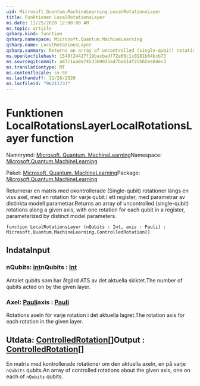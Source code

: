 ```yaml
---
uid: Microsoft.Quantum.MachineLearning.LocalRotationsLayer
title: Funktionen LocalRotationsLayer
ms.date: 11/25/2020 12:00:00 AM
ms.topic: article
qsharp.kind: function
qsharp.namespace: Microsoft.Quantum.MachineLearning
qsharp.name: LocalRotationsLayer
qsharp.summary: Returns an array of uncontrolled (single-qubit) rotations along a given axis, with one rotation for each qubit in a register, parameterized by distinct model parameters.
ms.openlocfilehash: 1549f24427f19bacbadf72e00c1c0181b64bcb73
ms.sourcegitcommit: a87c1aa8e7453360025e47ba614f25b02ea84ec3
ms.translationtype: MT
ms.contentlocale: sv-SE
ms.lasthandoff: 11/26/2020
ms.locfileid: "96211737"
---
```

# <a name="localrotationslayer-function"></a><span data-ttu-id="3f6f5-102">Funktionen LocalRotationsLayer</span><span class="sxs-lookup"><span data-stu-id="3f6f5-102">LocalRotationsLayer function</span></span>

<span data-ttu-id="3f6f5-103">Namnrymd: [Microsoft. Quantum. MachineLearning](xref:Microsoft.Quantum.MachineLearning)</span><span class="sxs-lookup"><span data-stu-id="3f6f5-103">Namespace: [Microsoft.Quantum.MachineLearning](xref:Microsoft.Quantum.MachineLearning)</span></span>

<span data-ttu-id="3f6f5-104">Paket: [Microsoft. Quantum. MachineLearning](https://nuget.org/packages/Microsoft.Quantum.MachineLearning)</span><span class="sxs-lookup"><span data-stu-id="3f6f5-104">Package: [Microsoft.Quantum.MachineLearning](https://nuget.org/packages/Microsoft.Quantum.MachineLearning)</span></span>


<span data-ttu-id="3f6f5-105">Returnerar en matris med okontrollerade (Single-qubit) rotationer längs en viss axel, med en rotation för varje qubit i ett register, med parametrar av distinkta modell parametrar.</span><span class="sxs-lookup"><span data-stu-id="3f6f5-105">Returns an array of uncontrolled (single-qubit) rotations along a given axis, with one rotation for each qubit in a register, parameterized by distinct model parameters.</span></span>

```qsharp
function LocalRotationsLayer (nQubits : Int, axis : Pauli) : Microsoft.Quantum.MachineLearning.ControlledRotation[]
```


## <a name="input"></a><span data-ttu-id="3f6f5-106">Indata</span><span class="sxs-lookup"><span data-stu-id="3f6f5-106">Input</span></span>

### <a name="nqubits--int"></a><span data-ttu-id="3f6f5-107">nQubits: [int](xref:microsoft.quantum.lang-ref.int)</span><span class="sxs-lookup"><span data-stu-id="3f6f5-107">nQubits : [Int](xref:microsoft.quantum.lang-ref.int)</span></span>

<span data-ttu-id="3f6f5-108">Antalet qubits som har åtgärd ATS av det aktuella skiktet.</span><span class="sxs-lookup"><span data-stu-id="3f6f5-108">The number of qubits acted on by the given layer.</span></span>


### <a name="axis--pauli"></a><span data-ttu-id="3f6f5-109">Axel: [Pauli](xref:microsoft.quantum.lang-ref.pauli)</span><span class="sxs-lookup"><span data-stu-id="3f6f5-109">axis : [Pauli](xref:microsoft.quantum.lang-ref.pauli)</span></span>

<span data-ttu-id="3f6f5-110">Rotations axeln för varje rotation i det aktuella lagret.</span><span class="sxs-lookup"><span data-stu-id="3f6f5-110">The rotation axis for each rotation in the given layer.</span></span>



## <a name="output--controlledrotation"></a><span data-ttu-id="3f6f5-111">Utdata: [ControlledRotation](xref:Microsoft.Quantum.MachineLearning.ControlledRotation)[]</span><span class="sxs-lookup"><span data-stu-id="3f6f5-111">Output : [ControlledRotation](xref:Microsoft.Quantum.MachineLearning.ControlledRotation)[]</span></span>

<span data-ttu-id="3f6f5-112">En matris med kontrollerade rotationer om den aktuella axeln, en på varje `nQubits` qubits.</span><span class="sxs-lookup"><span data-stu-id="3f6f5-112">An array of controlled rotations about the given axis, one on each of `nQubits` qubits.</span></span>